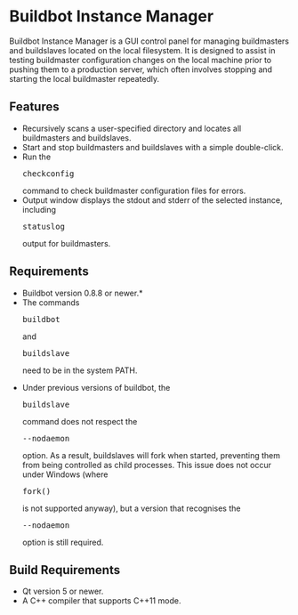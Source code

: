 Buildbot Instance Manager
=========================

Buildbot Instance Manager is a GUI control panel for managing buildmasters and buildslaves located on the local filesystem. It is designed to assist in testing buildmaster configuration changes on the local machine prior to pushing them to a production server, which often involves stopping and starting the local buildmaster repeatedly.

Features
--------

<ul>
	<li>Recursively scans a user-specified directory and locates all buildmasters and buildslaves.</li>
	<li>Start and stop buildmasters and buildslaves with a simple double-click.</li>
	<li>Run the <pre>checkconfig</pre> command to check buildmaster configuration files for errors.</li>
	<li>Output window displays the stdout and stderr of the selected instance, including <pre>statuslog</pre> output for buildmasters.</li>
</ul>

Requirements
------------

<ul>
	<li>Buildbot version 0.8.8 or newer.*</li>
	<li>The commands <pre>buildbot</pre> and <pre>buildslave</pre> need to be in the system PATH.</li>
</ul>

* Under previous versions of buildbot, the <pre>buildslave</pre> command does not respect the <pre>--nodaemon</pre> option. As a result, buildslaves will fork when started, preventing them from being controlled as child processes. This issue does not occur under Windows (where <pre>fork()</pre> is not supported anyway), but a version that recognises the <pre>--nodaemon</pre> option is still required.

Build Requirements
------------------

<ul>
	<li>Qt version 5 or newer.</li>
	<li>A C++ compiler that supports C++11 mode.</li>
</ul>

